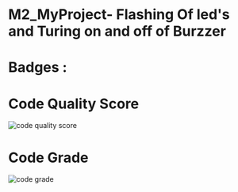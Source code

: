 # M2_MyProject- Flashing Of led's and Turing on and off of Burzzer

# Badges :

# Code Quality Score
![code quality score](https://api.codiga.io/project/32913/score/svg)


# Code Grade
![code grade](https://api.codiga.io/project/32913/status/svg)



